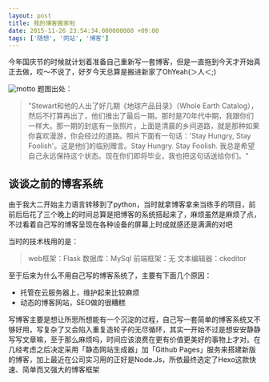 ```yaml
---
layout: post
title: 我的博客搬家啦
date: 2015-11-26 23:54:34.000000000 +09:00
tags: ['随想', '网站', '博客']
---
```

今年国庆节的时候就计划着准备自己重新写一套博客，但是一直拖到今天才开始真正去做，哎～不说了，好歹今天总算是搬进新家了OhYeah(＞人＜;)

![motto](http://7xort8.com1.z0.glb.clouddn.com/blog_motto.jpg)
题图出处：
> "Stewart和他的人出了好几期《地球产品目录》（Whole Earth Catalog），然后不打算再出了，他们推出了最后一期。那时是70年代中期，我跟你们一样大。那一期的封底有一张照片，上面是清晨的乡间道路，就是那种如果你喜欢漫游，你会经过的道路。照片下面有一句话：'Stay Hungry, Stay Foolish'。这是他们的临别赠言。Stay Hungry. Stay Foolish. 我总是希望自己永远保持这个状态。现在你们即将毕业，我也把这句话送给你们。"

## 谈谈之前的博客系统
由于我大二开始主力语言转移到了python，当时就拿博客拿来当练手的项目，前前后后花了三个晚上的时间总算是把博客的系统搭起来了，麻烦虽然是麻烦了点，不过看着自己写的博客呈现在各种设备的屏幕上时成就感还是满满的对吧

当时的技术栈用的是：
> web框架：Flask
> 数据库：MySql
> 前端框架：无
> 文本编辑器：ckeditor

至于后来为什么不用自己写的博客系统了，主要有下面几个原因：
- 托管在云服务器上，维护起来比较麻烦
- 动态的博客网站，SEO做的很糟糕

写博客主要是想让所思所想能有一个沉淀的过程，自己写一套简单的博客系统又不够好用，写复杂了又会陷入重复造轮子的无尽循环，其实一开始不过是想安安静静写写文章嘛，至于那么麻烦吗，时间应该浪费在更有价值更美好的事物上才对。在几经考虑之后决定采用「静态网站生成器」加「Github Pages」服务来搭建新版的博客，加上最近在公司实习用的正好是Node.Js，所依最终选定了Hexo这款快速、简单而又强大的博客框架
